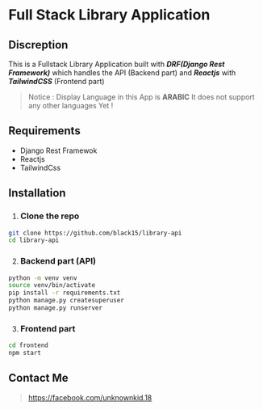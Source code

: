# Full Stack Library Application 
## Discreption
This is a Fullstack Library Application built with ***DRF(Django Rest Framework)*** which handles the API (Backend part) and ***Reactjs*** with ***TailwindCSS*** (Frontend part)
> Notice : Display Language in this App is **ARABIC** It does not support any other languages Yet ! 
## Requirements
- Django Rest Framewok
- Reactjs
- TailwindCss
## Installation
1. ### Clone the repo
```bash
git clone https://github.com/black15/library-api
cd library-api
```
2. ### Backend part (API)
```bash
python -m venv venv
source venv/bin/activate
pip install -r requirements.txt
python manage.py createsuperuser
python manage.py runserver
```
3. ### Frontend part
```bash
cd frontend
npm start
```

## Contact Me
> https://facebook.com/unknownkid.18

